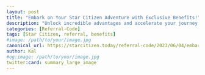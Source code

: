 ```yaml
---
layout: post
title: "Embark on Your Star Citizen Adventure with Exclusive Benefits!"
description: "Unlock incredible advantages and accelerate your journey to greatness in Star Citizen with our referral code."
categories: [Referral-Code]
tags: [Star Citizen, referral, benefits]
#image: /path/to/your/image.jpg
canonical_url: https://starcitizen.today/referral-code/2023/06/04/embark-on-your-star-citizen-adventure-with-exclusive-benefits.html
author: Kal
#og:image: /path/to/your/image.jpg
twitter:card: summary_large_image
---
```

